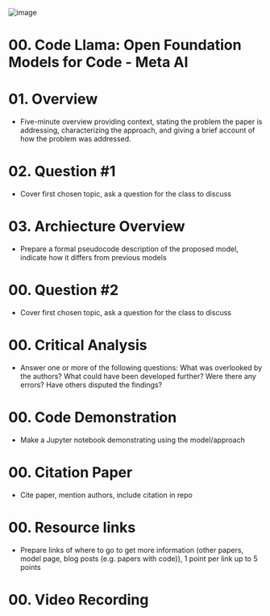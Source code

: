 ![image](https://github.com/jaewoocho/transformers_code_llama/assets/25238652/364cc4ae-723c-49d0-831b-871af67797cc)

# 00. Code Llama: Open Foundation Models for Code - Meta AI

# 01. Overview
  - Five-minute overview providing context, stating the problem the paper is addressing, characterizing the approach, and giving a brief account of how the problem was addressed.
# 02. Question #1
  - Cover first chosen topic, ask a question for the class to discuss
# 03. Archiecture Overview
  - Prepare a formal pseudocode description of the proposed model, indicate how it differs from previous models
# 00. Question #2
  - Cover first chosen topic, ask a question for the class to discuss
# 00. Critical Analysis
  - Answer one or more of the following questions: What was overlooked by the authors? What could have been developed further? Were there any errors? Have others disputed the findings?
# 00. Code Demonstration
  - Make a Jupyter notebook demonstrating using the model/approach
# 00. Citation Paper
  - Cite paper, mention authors, include citation in repo
# 00. Resource links
  - Prepare links of where to go to get more information (other papers, model page, blog posts (e.g. papers with code)), 1 point per link up to 5 points
# 00. Video Recording
